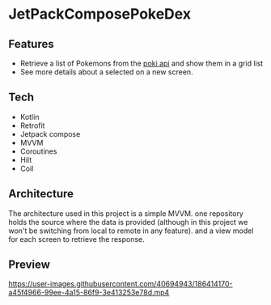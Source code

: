 # JetPackComposePokeDex

## Features

- Retrieve a list of Pokemons from the [poki api](https://pokeapi.co/) and show them in a grid list
- See more details about a selected on a new screen.

## Tech

- Kotlin
- Retrofit
- Jetpack compose
- MVVM
- Coroutines
- Hilt
- Coil

## Architecture

The architecture used in this project is a simple MVVM.
one repository holds the source where the data is provided (although in this project we won't be switching from local to remote in any feature). 
and a view model for each screen to retrieve the response.

## Preview


https://user-images.githubusercontent.com/40694943/186414170-a45f4966-99ee-4a15-86f9-3e413253e78d.mp4

